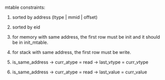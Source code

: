 mtable constraints:
1. sorted by address (ltype | mmid | offset)
2. sorted by eid

3. for memory with same address, the first row must be 
init and it should be in init_mtable.
4. for stack with same address, the first row must be write.
5. is_same_address -> curr_atype = read -> last_vtype = curr_vtype
6. is_same_address -> curr_atype = read -> last_value = curr_value
